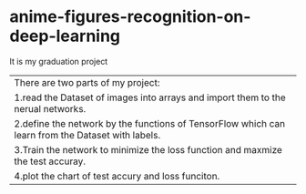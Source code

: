 # anime-figures-recognition-on-deep-learning
It is my graduation project 
<table>
    <tr>
       <td>There are two parts of my project:</td>
    </tr>
    <tr>
       <td>1.read the Dataset of images into arrays and import them to the nerual networks.</td>
    </tr>
   <tr>
       <td>2.define the network by the functions of TensorFlow which can learn from the Dataset with labels.</td>
    </tr>
   <tr>
       <td>3.Train the network to minimize the loss function and maxmize the test accuray.</td>
    </tr>
  <tr>
       <td>4.plot the chart of test accury and loss funciton.</td>
    </tr>
</table>
